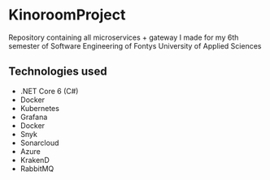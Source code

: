 # KinoroomProject
Repository containing all microservices + gateway I made for my 6th semester of Software Engineering of Fontys University of Applied Sciences

## Technologies used
- .NET Core 6 (C#)
- Docker
- Kubernetes
- Grafana
- Docker
- Snyk
- Sonarcloud
- Azure
- KrakenD
- RabbitMQ
